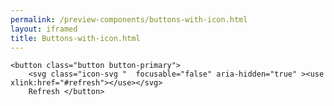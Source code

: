 ```yaml
--- 
permalink: /preview-components/buttons-with-icon.html
layout: iframed 
title: Buttons-with-icon.html
---
```

<div class="container py-8">

    <button class="button button-primary">
        <svg class="icon-svg "  focusable="false" aria-hidden="true" ><use xlink:href="#refresh"></use></svg>
        Refresh </button>

</div>